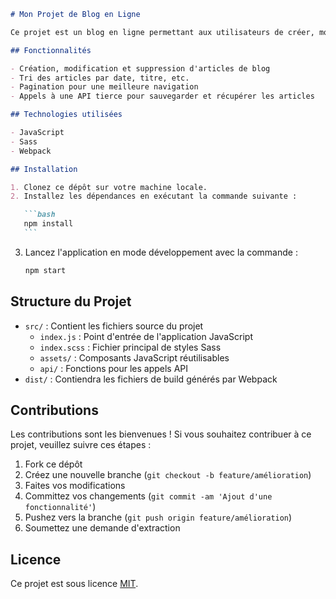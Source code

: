 ````markdown
# Mon Projet de Blog en Ligne

Ce projet est un blog en ligne permettant aux utilisateurs de créer, modifier, supprimer, trier et paginer des articles de blog. Il utilise Webpack pour la gestion des modules JavaScript et Sass pour les styles.

## Fonctionnalités

- Création, modification et suppression d'articles de blog
- Tri des articles par date, titre, etc.
- Pagination pour une meilleure navigation
- Appels à une API tierce pour sauvegarder et récupérer les articles

## Technologies utilisées

- JavaScript
- Sass
- Webpack

## Installation

1. Clonez ce dépôt sur votre machine locale.
2. Installez les dépendances en exécutant la commande suivante :

   ```bash
   npm install
   ```
````

3. Lancez l'application en mode développement avec la commande :

   ```bash
   npm start
   ```

## Structure du Projet

- `src/` : Contient les fichiers source du projet
  - `index.js` : Point d'entrée de l'application JavaScript
  - `index.scss` : Fichier principal de styles Sass
  - `assets/` : Composants JavaScript réutilisables
  - `api/` : Fonctions pour les appels API
- `dist/` : Contiendra les fichiers de build générés par Webpack

## Contributions

Les contributions sont les bienvenues ! Si vous souhaitez contribuer à ce projet, veuillez suivre ces étapes :

1. Fork ce dépôt
2. Créez une nouvelle branche (`git checkout -b feature/amélioration`)
3. Faites vos modifications
4. Committez vos changements (`git commit -am 'Ajout d'une fonctionnalité'`)
5. Pushez vers la branche (`git push origin feature/amélioration`)
6. Soumettez une demande d'extraction

## Licence

Ce projet est sous licence [MIT](LICENSE).

```

```

